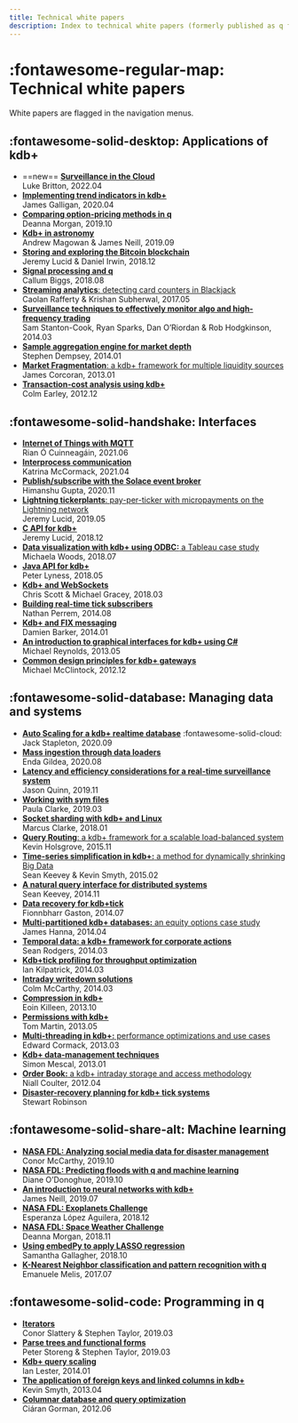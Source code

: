 ```yaml
---
title: Technical white papers
description: Index to technical white papers (formerly published as q for Gods)
---
```

# :fontawesome-regular-map: Technical white papers


White papers are flagged in the navigation menus.


## :fontawesome-solid-desktop: Applications of kdb+

-   ==new== [**Surveillance in the Cloud**](surv-cloud/index.md)<br>Luke Britton, 2022.04
-   [**Implementing trend indicators in kdb+**](trend-indicators/index.md)<br>James Galligan, 2020.04
-   [**Comparing option-pricing methods in q**](option-pricing/index.md)<br>Deanna Morgan, 2019.10
-   [**Kdb+ in astronomy**](astronomy.md)<br>Andrew Magowan &amp; James Neill, 2019.09
-   [**Storing and exploring the Bitcoin blockchain**](blockchain/index.md)<br>Jeremy Lucid &amp; Daniel Irwin, 2018.12
-   [**Signal processing and q**](signal-processing/index.md)<br>Callum Biggs, 2018.08
-   [**Streaming analytics**: detecting card counters in Blackjack](card-counters/index.md)<br>Caolan&nbsp;Rafferty &amp; Krishan&nbsp;Subherwal, 2017.05
-   [**Surveillance techniques to effectively monitor algo and high-frequency trading**](surveillance/index.md)<br>Sam Stanton-Cook, Ryan Sparks, Dan O’Riordan &amp; Rob Hodgkinson, 2014.03
-   [**Sample aggregation engine for market depth**](market-depth/index.md)<br>Stephen Dempsey, 2014.01
-   [**Market Fragmentation**: a kdb+ framework for multiple liquidity sources](market-fragmentation/index.md)<br>James Corcoran, 2013.01
-   [**Transaction-cost analysis using kdb+**](transaction-cost.md)<br>Colm Earley, 2012.12


## :fontawesome-solid-handshake: Interfaces

-   [**Internet of Things with MQTT**](iot-mqtt/index.md)<br>Rian&nbsp;Ó&nbsp;Cuinneagáin, 2021.06
-   [**Interprocess communication**](ipc/index.md)<br>Katrina&nbsp;McCormack, 2021.04
-   [**Publish/subscribe with the Solace event broker**](solace/index.md)<br>Himanshu&nbsp;Gupta, 2020.11
-   [**Lightning tickerplants**: pay-per-ticker with micropayments on the Lightning network](lightning-tickerplants/index.md)<br>Jeremy&nbsp;Lucid, 2019.05
-   [**C API for kdb+**](capi/index.md)<br>Jeremy&nbsp;Lucid, 2018.12
-   [**Data visualization with kdb+ using ODBC:** a Tableau case study](data-visualization/index.md)<br>Michaela&nbsp;Woods, 2018.07
-   [**Java API for kdb+**](java-api/index.md)<br>Peter&nbsp;Lyness, 2018.05
-   [**Kdb+ and WebSockets**](websockets/index.md)<br>Chris&nbsp;Scott &amp; Michael&nbsp;Gracey, 2018.03
-   [**Building real-time tick subscribers**](rt-tick/index.md)<br>Nathan&nbsp;Perrem, 2014.08
-   [**Kdb+ and FIX messaging**](fix-messaging.md)<br>Damien&nbsp;Barker, 2014.01
-   [**An introduction to graphical interfaces for kdb+ using C#**](gui/index.md)<br>Michael&nbsp;Reynolds, 2013.05
-   [**Common design principles for kdb+ gateways**](gateway-design/index.md)<br>Michael&nbsp;McClintock, 2012.12


## :fontawesome-solid-database: Managing data and systems

-   [**Auto Scaling for a kdb+ realtime database**](../cloud/autoscale/index.md) :fontawesome-solid-cloud:<br>Jack Stapleton, 2020.09
-   [**Mass ingestion through data loaders**](data-loaders/index.md)<br>Enda Gildea, 2020.08
-   [**Latency and efficiency considerations for a real-time surveillance system**](surveillance-latency/index.md)<br>Jason Quinn, 2019.11
-   [**Working with sym files**](symfiles.md)<br>Paula Clarke, 2019.03
-   [**Socket sharding with kdb+ and Linux**](socket-sharding/index.md)<br>Marcus Clarke, 2018.01
-   [**Query Routing**: a kdb+ framework for a scalable load-balanced system](query-routing/index.md)<br>Kevin Holsgrove, 2015.11
-   [**Time-series simplification in kdb+:** a method for dynamically shrinking Big Data](ts-shrink/index.md)<br>Sean Keevey &amp; Kevin Smyth, 2015.02
-   [**A natural query interface for distributed systems**](query-interface.md)<br>Sean Keevey, 2014.11
-   [**Data recovery for kdb+tick**](data-recovery.md)<br>Fionnbharr Gaston, 2014.07
-   [**Multi-partitioned kdb+ databases:** an equity options case study](multi-partitioned-dbs/index.md)<br>James Hanna, 2014.04
-   [**Temporal data: a kdb+ framework for corporate actions**](corporate-actions.md)<br>Sean Rodgers, 2014.03
-   [**Kdb+tick profiling for throughput optimization**](tick-profiling.md)<br>Ian Kilpatrick, 2014.03
-   [**Intraday writedown solutions**](intraday-writedown/index.md)<br>Colm McCarthy, 2014.03
-   [**Compression in kdb+**](compress/index.md)<br>Eoin Killeen, 2013.10
-   [**Permissions with kdb+**](permissions/index.md)<br>Tom Martin, 2013.05
-   [**Multi-threading in kdb+:** performance optimizations and use cases](multi-thread/index.md)<br>Edward Cormack, 2013.03
-   [**Kdb+ data-management techniques**](data-management.md)<br>Simon Mescal, 2013.01
-   [**Order Book:** a kdb+ intraday storage and access methodology](order-book.md)<br>Niall Coulter, 2012.04
-   [**Disaster-recovery planning for kdb+ tick systems**](disaster-recovery/index.md)<br>Stewart Robinson


## :fontawesome-solid-share-alt: Machine learning

-   [**NASA FDL: Analyzing social media data for disaster management**](disaster-management/index.md)<br>Conor McCarthy, 2019.10
-   [**NASA FDL: Predicting floods with q and machine learning**](disaster-floods/index.md)<br>Diane O’Donoghue, 2019.10
-   [**An introduction to neural networks with kdb+**](neural-networks/index.md)<br>James Neill, 2019.07
-   [**NASA FDL: Exoplanets Challenge**](exoplanets/index.md)<br>Esperanza López Aguilera, 2018.12
-   [**NASA FDL: Space Weather Challenge**](space-weather/index.md)<br>Deanna Morgan, 2018.11
-   [**Using embedPy to apply LASSO regression**](embedpy-lasso/index.md)<br>Samantha Gallagher, 2018.10
-   [**K-Nearest Neighbor classification and pattern recognition with q**](machine-learning/index.md)<br>Emanuele Melis, 2017.07


## :fontawesome-solid-code: Programming in q

-   [**Iterators**](iterators/index.md)<br>Conor&nbsp;Slattery &amp; Stephen&nbsp;Taylor, 2019.03
-   [**Parse trees and functional forms**](parse-trees.md)<br>Peter&nbsp;Storeng &amp; Stephen&nbsp;Taylor, 2019.03 
-   [**Kdb+ query scaling**](query-scaling.md)<br>Ian&nbsp;Lester, 2014.01
-   [**The application of foreign keys and linked columns in kdb+**](foreign-keys.md)<br>Kevin&nbsp;Smyth, 2013.04 
-   [**Columnar database and query optimization**](columnar-database/index.md)<br>Ciáran&nbsp;Gorman, 2012.06 


